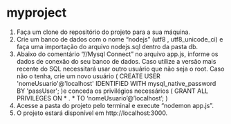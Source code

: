 # myproject
1.	Faça um clone do repositório do projeto para a sua máquina.
2.	Crie um banco de dados com o nome “nodejs” (utf8 , utf8_unicode_ci) e faça uma importação do arquivo nodejs.sql dentro da pasta db.
3.	Abaixo do comentário “//Mysql Connect” no arquivo app.js, informe os dados de conexão do seu banco de dados. Caso utilize a versão mais recente do SQL necessitará usar outro usuário que não seja o root.  Caso não o tenha, crie um novo usuário ( CREATE USER 'nomeUsuario'@'localhost' IDENTIFIED WITH mysql_native_password BY 'passUser'; )e conceda os privilégios necessários ( GRANT ALL PRIVILEGES ON * . * TO ‘nomeUsuario’@’localhost’; ) 
4.	Acesse a pasta do projeto pelo terminal e execute “nodemon app.js”.
5.	O projeto estará disponível em http://localhost:3000.

